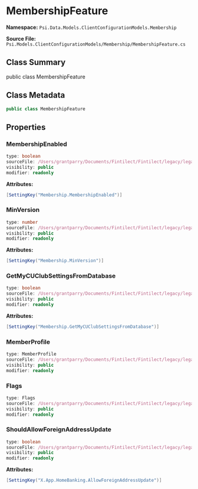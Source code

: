 # MembershipFeature

**Namespace:** `Psi.Data.Models.ClientConfigurationModels.Membership`

**Source File:** `Psi.Models.ClientConfigurationModels/Membership/MembershipFeature.cs`

## Class Summary

public class MembershipFeature

## Class Metadata

```typescript
public class MembershipFeature
```

## Properties

### MembershipEnabled

```typescript
type: boolean
sourceFile: /Users/grantparry/Documents/Fintilect/Fintilect/legacy/legacy-apis/Psi.Models.ClientConfigurationModels/Membership/MembershipFeature.cs
visibility: public
modifier: readonly
```

**Attributes:**
```csharp
[SettingKey("Membership.MembershipEnabled")]
```

### MinVersion

```typescript
type: number
sourceFile: /Users/grantparry/Documents/Fintilect/Fintilect/legacy/legacy-apis/Psi.Models.ClientConfigurationModels/Membership/MembershipFeature.cs
visibility: public
modifier: readonly
```

**Attributes:**
```csharp
[SettingKey("Membership.MinVersion")]
```

### GetMyCUClubSettingsFromDatabase

```typescript
type: boolean
sourceFile: /Users/grantparry/Documents/Fintilect/Fintilect/legacy/legacy-apis/Psi.Models.ClientConfigurationModels/Membership/MembershipFeature.cs
visibility: public
modifier: readonly
```

**Attributes:**
```csharp
[SettingKey("Membership.GetMyCUClubSettingsFromDatabase")]
```

### MemberProfile

```typescript
type: MemberProfile
sourceFile: /Users/grantparry/Documents/Fintilect/Fintilect/legacy/legacy-apis/Psi.Models.ClientConfigurationModels/Membership/MembershipFeature.cs
visibility: public
modifier: readonly
```

### Flags

```typescript
type: Flags
sourceFile: /Users/grantparry/Documents/Fintilect/Fintilect/legacy/legacy-apis/Psi.Models.ClientConfigurationModels/Membership/MembershipFeature.cs
visibility: public
modifier: readonly
```

### ShouldAllowForeignAddressUpdate

```typescript
type: boolean
sourceFile: /Users/grantparry/Documents/Fintilect/Fintilect/legacy/legacy-apis/Psi.Models.ClientConfigurationModels/Membership/MembershipFeature.cs
visibility: public
modifier: readonly
```

**Attributes:**
```csharp
[SettingKey("X.App.HomeBanking.AllowForeignAddressUpdate")]
```
